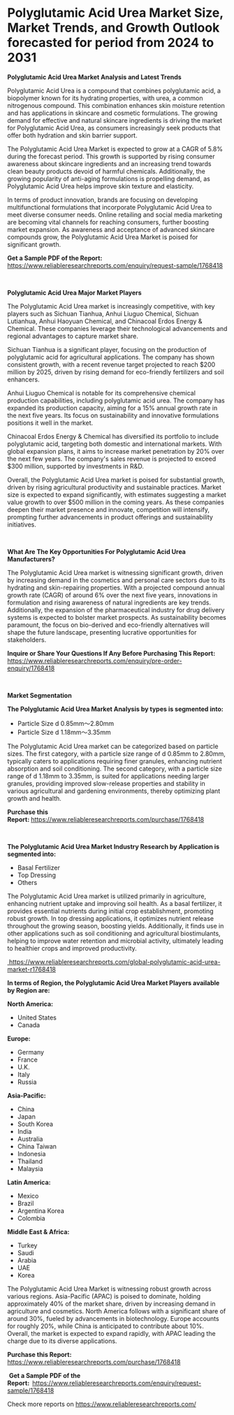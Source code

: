 <p><h1>Polyglutamic Acid Urea Market Size, Market Trends, and Growth Outlook forecasted for period from 2024 to 2031</h1></p><p><strong>Polyglutamic Acid Urea Market Analysis and Latest Trends</strong></p>
<p><p>Polyglutamic Acid Urea is a compound that combines polyglutamic acid, a biopolymer known for its hydrating properties, with urea, a common nitrogenous compound. This combination enhances skin moisture retention and has applications in skincare and cosmetic formulations. The growing demand for effective and natural skincare ingredients is driving the market for Polyglutamic Acid Urea, as consumers increasingly seek products that offer both hydration and skin barrier support.</p><p>The Polyglutamic Acid Urea Market is expected to grow at a CAGR of 5.8% during the forecast period. This growth is supported by rising consumer awareness about skincare ingredients and an increasing trend towards clean beauty products devoid of harmful chemicals. Additionally, the growing popularity of anti-aging formulations is propelling demand, as Polyglutamic Acid Urea helps improve skin texture and elasticity. </p><p>In terms of product innovation, brands are focusing on developing multifunctional formulations that incorporate Polyglutamic Acid Urea to meet diverse consumer needs. Online retailing and social media marketing are becoming vital channels for reaching consumers, further boosting market expansion. As awareness and acceptance of advanced skincare compounds grow, the Polyglutamic Acid Urea Market is poised for significant growth.</p></p>
<p><strong>Get a Sample PDF of the Report:&nbsp;</strong> <a href="https://www.reliableresearchreports.com/enquiry/request-sample/1768418?utm_campaign=1781&utm_medium=2&utm_source=Github&utm_content=ia&utm_term=01112024&utm_id=polyglutamic-acid-urea">https://www.reliableresearchreports.com/enquiry/request-sample/1768418</a></p>
<p>&nbsp;</p>
<p><strong>Polyglutamic Acid Urea Major Market Players</strong></p>
<p><p>The Polyglutamic Acid Urea market is increasingly competitive, with key players such as Sichuan Tianhua, Anhui Liuguo Chemical, Sichuan Lutianhua, Anhui Haoyuan Chemical, and Chinacoal Erdos Energy & Chemical. These companies leverage their technological advancements and regional advantages to capture market share.</p><p>Sichuan Tianhua is a significant player, focusing on the production of polyglutamic acid for agricultural applications. The company has shown consistent growth, with a recent revenue target projected to reach $200 million by 2025, driven by rising demand for eco-friendly fertilizers and soil enhancers.</p><p>Anhui Liuguo Chemical is notable for its comprehensive chemical production capabilities, including polyglutamic acid urea. The company has expanded its production capacity, aiming for a 15% annual growth rate in the next five years. Its focus on sustainability and innovative formulations positions it well in the market.</p><p>Chinacoal Erdos Energy & Chemical has diversified its portfolio to include polyglutamic acid, targeting both domestic and international markets. With global expansion plans, it aims to increase market penetration by 20% over the next few years. The company's sales revenue is projected to exceed $300 million, supported by investments in R&D.</p><p>Overall, the Polyglutamic Acid Urea market is poised for substantial growth, driven by rising agricultural productivity and sustainable practices. Market size is expected to expand significantly, with estimates suggesting a market value growth to over $500 million in the coming years. As these companies deepen their market presence and innovate, competition will intensify, prompting further advancements in product offerings and sustainability initiatives.</p></p>
<p>&nbsp;</p>
<p><strong>What Are The Key Opportunities For Polyglutamic Acid Urea Manufacturers?</strong></p>
<p><p>The Polyglutamic Acid Urea market is witnessing significant growth, driven by increasing demand in the cosmetics and personal care sectors due to its hydrating and skin-repairing properties. With a projected compound annual growth rate (CAGR) of around 6% over the next five years, innovations in formulation and rising awareness of natural ingredients are key trends. Additionally, the expansion of the pharmaceutical industry for drug delivery systems is expected to bolster market prospects. As sustainability becomes paramount, the focus on bio-derived and eco-friendly alternatives will shape the future landscape, presenting lucrative opportunities for stakeholders.</p></p>
<p><strong>Inquire or Share Your Questions If Any Before Purchasing This Report:</strong> <a href="https://www.reliableresearchreports.com/enquiry/pre-order-enquiry/1768418?utm_campaign=1781&utm_medium=2&utm_source=Github&utm_content=ia&utm_term=01112024&utm_id=polyglutamic-acid-urea">https://www.reliableresearchreports.com/enquiry/pre-order-enquiry/1768418</a></p>
<p>&nbsp;</p>
<p><strong>Market Segmentation</strong></p>
<p><strong>The Polyglutamic Acid Urea Market Analysis by types is segmented into:</strong></p>
<p><ul><li>Particle Size d 0.85mm～2.80mm</li><li>Particle Size d 1.18mm～3.35mm</li></ul></p>
<p><p>The Polyglutamic Acid Urea market can be categorized based on particle sizes. The first category, with a particle size range of d 0.85mm to 2.80mm, typically caters to applications requiring finer granules, enhancing nutrient absorption and soil conditioning. The second category, with a particle size range of d 1.18mm to 3.35mm, is suited for applications needing larger granules, providing improved slow-release properties and stability in various agricultural and gardening environments, thereby optimizing plant growth and health.</p></p>
<p><strong>Purchase this Report:&nbsp;</strong><a href="https://www.reliableresearchreports.com/purchase/1768418?utm_campaign=1781&utm_medium=2&utm_source=Github&utm_content=ia&utm_term=01112024&utm_id=polyglutamic-acid-urea">https://www.reliableresearchreports.com/purchase/1768418</a></p>
<p>&nbsp;</p>
<p><strong>The Polyglutamic Acid Urea Market Industry Research by Application is segmented into:</strong></p>
<p><ul><li>Basal Fertilizer</li><li>Top Dressing</li><li>Others</li></ul></p>
<p><p>The Polyglutamic Acid Urea market is utilized primarily in agriculture, enhancing nutrient uptake and improving soil health. As a basal fertilizer, it provides essential nutrients during initial crop establishment, promoting robust growth. In top dressing applications, it optimizes nutrient release throughout the growing season, boosting yields. Additionally, it finds use in other applications such as soil conditioning and agricultural biostimulants, helping to improve water retention and microbial activity, ultimately leading to healthier crops and improved productivity.</p></p>
<p><a href="https://www.reliableresearchreports.com/global-polyglutamic-acid-urea-market-r1768418?utm_campaign=1781&utm_medium=2&utm_source=Github&utm_content=ia&utm_term=01112024&utm_id=polyglutamic-acid-urea">&nbsp;https://www.reliableresearchreports.com/global-polyglutamic-acid-urea-market-r1768418</a></p>
<p><strong>In terms of Region, the Polyglutamic Acid Urea Market Players available by Region are:</strong></p>
<p>
    <p> <strong> North America: </strong>
        <ul>
            <li>United States</li>
            <li>Canada</li>
        </ul>
        </p> 
    <p> <strong> Europe: </strong>
        <ul>
            <li>Germany</li>
            <li>France</li>
            <li>U.K.</li>
            <li>Italy</li>
            <li>Russia</li>
        </ul>
        </p> 
    <p> <strong> Asia-Pacific: </strong>
        <ul>
            <li>China</li>
            <li>Japan</li>
            <li>South Korea</li>
            <li>India</li>
            <li>Australia</li>
            <li>China Taiwan</li>
            <li>Indonesia</li>
            <li>Thailand</li>
            <li>Malaysia</li>
        </ul>
        </p> 
    <p> <strong> Latin America: </strong>
        <ul>
            <li>Mexico</li>
            <li>Brazil</li>
            <li>Argentina Korea</li>
            <li>Colombia</li>
        </ul>
        </p> 
    <p> <strong> Middle East & Africa: </strong>
        <ul>
            <li>Turkey</li>
            <li>Saudi</li>
            <li>Arabia</li>
            <li>UAE</li>
            <li>Korea</li>
        </ul>
    </p>
    </p>
<p><p>The Polyglutamic Acid Urea Market is witnessing robust growth across various regions. Asia-Pacific (APAC) is poised to dominate, holding approximately 40% of the market share, driven by increasing demand in agriculture and cosmetics. North America follows with a significant share of around 30%, fueled by advancements in biotechnology. Europe accounts for roughly 20%, while China is anticipated to contribute about 10%. Overall, the market is expected to expand rapidly, with APAC leading the charge due to its diverse applications.</p></p>
<p><strong>Purchase this Report: </strong><a href="https://www.reliableresearchreports.com/purchase/1768418?utm_campaign=1781&utm_medium=2&utm_source=Github&utm_content=ia&utm_term=01112024&utm_id=polyglutamic-acid-urea">https://www.reliableresearchreports.com/purchase/1768418</a></p>
<p>&nbsp;<strong>Get a Sample PDF of the Report:&nbsp;&nbsp;</strong><a href="https://www.reliableresearchreports.com/enquiry/request-sample/1768418?utm_campaign=1781&utm_medium=2&utm_source=Github&utm_content=ia&utm_term=01112024&utm_id=polyglutamic-acid-urea">https://www.reliableresearchreports.com/enquiry/request-sample/1768418</a></p>
<p><strong></strong></p>
<p>Check more reports on <a href="https://www.reliableresearchreports.com/?utm_campaign=1781&utm_medium=2&utm_source=Github&utm_content=ia&utm_term=01112024&utm_id=polyglutamic-acid-urea">https://www.reliableresearchreports.com/</a></p>